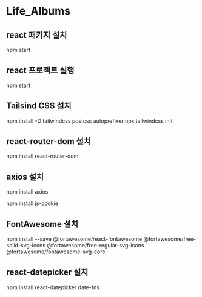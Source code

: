 # Life_Albums

## react 패키지 설치
npm start

## react 프로젝트 실행 
npm start

## Tailsind CSS 설치
npm install -D tailwindcss postcss autoprefixer
npx tailwindcss init

## react-router-dom 설치
npm install react-router-dom


## axios 설치
npm install axios

npm install js-cookie

## FontAwesome 설치
npm install --save @fortawesome/react-fontawesome @fortawesome/free-solid-svg-icons @fortawesome/free-regular-svg-icons @fortawesome/fontawesome-svg-core

## react-datepicker 설치
npm install react-datepicker date-fns



